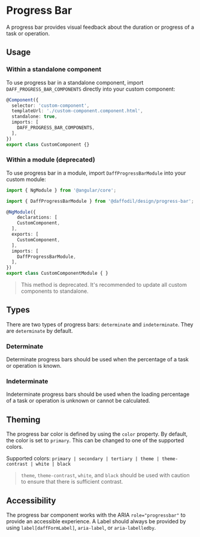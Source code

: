 # Progress Bar
A progress bar provides visual feedback about the duration or progress of a task or operation.

## Usage

### Within a standalone component
To use progress bar in a standalone component, import `DAFF_PROGRESS_BAR_COMPONENTS` directly into your custom component:

```ts
@Component({
  selector: 'custom-component',
  templateUrl: './custom-component.component.html',
  standalone: true,
  imports: [
    DAFF_PROGRESS_BAR_COMPONENTS,
  ],
})
export class CustomComponent {}
```

### Within a module (deprecated)
To use progress bar in a module, import `DaffProgressBarModule` into your custom module:

```ts
import { NgModule } from '@angular/core';

import { DaffProgressBarModule } from '@daffodil/design/progress-bar';

@NgModule({
	declarations: [
    CustomComponent,
  ],
  exports: [
    CustomComponent,
  ],
  imports: [
    DaffProgressBarModule,
  ],
})
export class CustomComponentModule { }
```

> This method is deprecated. It's recommended to update all custom components to standalone.

## Types
There are two types of progress bars: `determinate` and `indeterminate`. They are `determinate` by default.

### Determinate
Determinate progress bars should be used when the percentage of a task or operation is known.

<design-land-example-viewer-container example="progress-bar-default"></design-land-example-viewer-container>

### Indeterminate
Indeterminate progress bars should be used when the loading percentage of a task or operation is unknown or cannot be calculated.

<design-land-example-viewer-container example="progress-bar-indeterminate"></design-land-example-viewer-container>

## Theming
The progress bar color is defined by using the `color` property. By default, the color is set to `primary`. This can be changed to one of the supported colors.

Supported colors: `primary | secondary | tertiary | theme | theme-contrast | white | black`

> `theme`, `theme-contrast`, `white`, and `black` should be used with caution to ensure that there is sufficient contrast.

<design-land-example-viewer-container example="progress-bar-themes"></design-land-example-viewer-container>

## Accessibility
The progress bar component works with the ARIA `role="progressbar"` to provide an accessible experience. A Label should always be provided by using `label[daffFormLabel]`, `aria-label`, or `aria-labelledby`.

